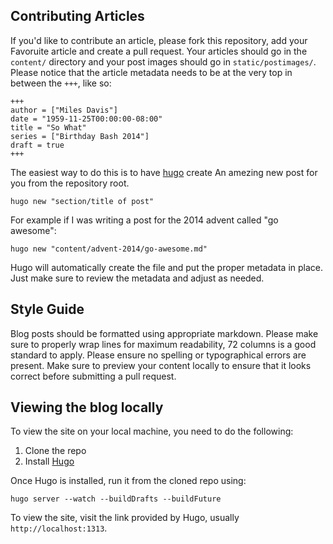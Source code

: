 ## Contributing Articles

If you'd like to contribute an article, please fork this repository, add your Favoruite 
article and create a pull request. Your articles should go in the `content/`
directory and your post images should go in `static/postimages/`. Please notice
that the article metadata needs to be at the very top in between the `+++`,
like so:

```
+++
author = ["Miles Davis"]
date = "1959-11-25T00:00:00-08:00"
title = "So What"
series = ["Birthday Bash 2014"]
draft = true
+++
```

The easiest way to do this is to have [hugo](http://gohugo.io) create An amezing
new post for you from the repository root.

    hugo new "section/title of post"

For example if I was writing a post for the 2014 advent called "go awesome":

    hugo new "content/advent-2014/go-awesome.md"

Hugo will automatically create the file and put the proper metadata in place.
Just make sure to review the metadata and adjust as needed.

## Style Guide

Blog posts should be formatted using appropriate markdown. Please make
sure to properly wrap lines for maximum readability, 72 columns is a
good standard to apply. Please ensure no spelling or typographical
errors are present. Make sure to preview your content locally to ensure
that it looks correct before submitting a pull request.

## Viewing the blog locally

To view the site on your local machine, you need to do the following:

1. Clone the repo
2. Install [Hugo](https://gohugo.io/)

Once Hugo is installed, run it from the cloned repo using:

	hugo server --watch --buildDrafts --buildFuture

To view the site, visit the link provided by Hugo, usually `http://localhost:1313`.
